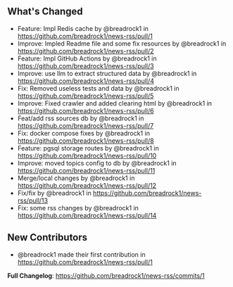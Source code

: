 ## What's Changed
* Feature: Impl Redis cache by @breadrock1 in https://github.com/breadrock1/news-rss/pull/1
* Improve: Impled Readme file and some fix resources by @breadrock1 in https://github.com/breadrock1/news-rss/pull/2
* Feature: Impl GitHub Actions by @breadrock1 in https://github.com/breadrock1/news-rss/pull/3
* Improve: use llm to extract structured data by @breadrock1 in https://github.com/breadrock1/news-rss/pull/4
* Fix: Removed useless tests and data by @breadrock1 in https://github.com/breadrock1/news-rss/pull/5
* Improve: Fixed crawler and added clearing html by @breadrock1 in https://github.com/breadrock1/news-rss/pull/6
* Feat/add rss sources db by @breadrock1 in https://github.com/breadrock1/news-rss/pull/7
* Fix: docker compose fixes by @breadrock1 in https://github.com/breadrock1/news-rss/pull/8
* Feature: pgsql storage routes by @breadrock1 in https://github.com/breadrock1/news-rss/pull/10
* Improve: moved topics config to db by @breadrock1 in https://github.com/breadrock1/news-rss/pull/11
* Merge/local changes by @breadrock1 in https://github.com/breadrock1/news-rss/pull/12
* Fix/fix by @breadrock1 in https://github.com/breadrock1/news-rss/pull/13
* Fix: some rss changes by @breadrock1 in https://github.com/breadrock1/news-rss/pull/14

## New Contributors
* @breadrock1 made their first contribution in https://github.com/breadrock1/news-rss/pull/1

**Full Changelog**: https://github.com/breadrock1/news-rss/commits/1
